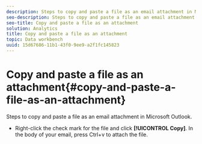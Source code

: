 ```yaml
---
description: Steps to copy and paste a file as an email attachment in Microsoft Outlook.
seo-description: Steps to copy and paste a file as an email attachment in Microsoft Outlook.
seo-title: Copy and paste a file as an attachment
solution: Analytics
title: Copy and paste a file as an attachment
topic: Data workbench
uuid: 15d67686-11b1-43f0-9ee9-a2f1fc145823
---
```


# Copy and paste a file as an attachment{#copy-and-paste-a-file-as-an-attachment}

Steps to copy and paste a file as an email attachment in Microsoft Outlook.

* Right-click the check mark for the file and click **[!UICONTROL Copy]**. In the body of your email, press Ctrl+v to attach the file.

